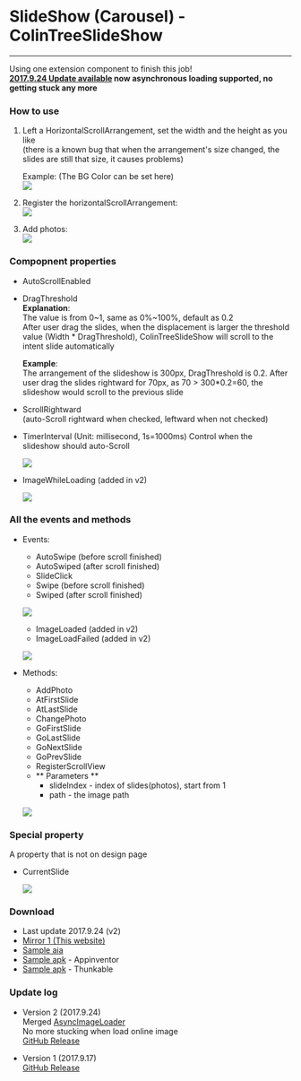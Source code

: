 # SlideShow (Carousel) - ColinTreeSlideShow

---

Using one extension component to finish this job!  
**[2017.9.24 Update available](#Update%20log) now asynchronous loading supported, no getting stuck any more**

### How to use

1. Left a HorizontalScrollArrangement, set the width and the height as you like  
   (there is a known bug that when the arrangement's size changed, the slides are still that size, it causes problems)  

   Example: (The BG Color can be set here)  
   ![](../images/ColinTreeSlideShow/DesignPageScreenshot.png)

2. Register the horizontalScrollArrangement:  
   ![](../images/ColinTreeSlideShow/register.png)

3. Add photos:  
   ![](../images/ColinTreeSlideShow/AddPhoto.png)



### Compopnent properties

* AutoScrollEnabled
* DragThreshold  
  **Explanation**:  
  The value is from 0~1, same as 0%~100%, default as 0.2  
  After user drag the slides, when the displacement is larger the threshold value (Width * DragThreshold), ColinTreeSlideShow will scroll to the intent slide automatically  

  **Example**:  
  The arrangement of the slideshow is 300px, DragThreshold is 0.2. After user drag the slides rightward for 70px, as 70 > 300*0.2=60, the slideshow would scroll to the previous slide
* ScrollRightward  
  (auto-Scroll rightward when checked, leftward when not checked)  
* TimerInterval (Unit: millisecond, 1s=1000ms)
  Control when the slideshow should auto-Scroll  
  
  ![](../images/ColinTreeSlideShow/Properties.png)

* ImageWhileLoading (added in v2)

  ![](../images/ColinTreeSlideshow/v2_newProperties.png)


### All the events and methods

* Events:
  * AutoSwipe (before scroll finished)
  * AutoSwiped (after scroll finished)
  * SlideClick
  * Swipe (before scroll finished)
  * Swiped (after scroll finished)

  ![](../images/ColinTreeSlideShow/Events.png)

  * ImageLoaded (added in v2)
  * ImageLoadFailed (added in v2)

  ![](../images/ColinTreeSlideshow/v2_newEvents.png)

* Methods:
  * AddPhoto
  * AtFirstSlide
  * AtLastSlide
  * ChangePhoto
  * GoFirstSlide
  * GoLastSlide
  * GoNextSlide
  * GoPrevSlide
  * RegisterScrollView
  * ** Parameters **
    * slideIndex - index of slides(photos), start from 1
    * path - the image path

  ![](../images/ColinTreeSlideShow/Methods.png)

### Special property

A property that is not on design page
* CurrentSlide

  ![](../images/ColinTreeSlideShow/CurrentSlide.png)


### Download
* Last update 2017.9.24 (v2)
* <a href="/aix/cn.colintree.aix.ColinTreeSlideshow.aix" target="_blank">Mirror 1 (This website)</a>
* [Sample aia](https://github.com/ColinTree/aix_colintree_cn/releases/download/ColinTreeSlideShow_v2/ColinTreeSlideshowTest.aia)  
* [Sample apk](https://github.com/ColinTree/aix_colintree_cn/releases/download/ColinTreeSlideShow_v2/ColinTreeSlideshowTest_appinventor.apk) - Appinventor  
* [Sample apk](https://github.com/ColinTree/aix_colintree_cn/releases/download/ColinTreeSlideShow_v2/ColinTreeSlideshowTest_thunkable.apk) - Thunkable  

### Update log

* Version 2 (2017.9.24)  
  Merged [AsyncImageLoader](AsyncImageLoader)  
  No more stucking when load online image  
  [GitHub Release](https://github.com/ColinTree/aix_colintree_cn/releases/tag/ColinTreeSlideShow_v2)

* Version 1 (2017.9.17)  
  [GitHub Release](https://github.com/ColinTree/aix_colintree_cn/releases/tag/ColinTreeSlideShow)